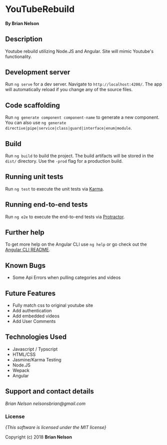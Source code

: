 # YouTubeRebuild

#### By **Brian Nelson**

## Description

Youtube rebuild utilizing Node.JS and Angular. Site will mimic Youtube's functionality.


## Development server

Run `ng serve` for a dev server. Navigate to `http://localhost:4200/`. The app will automatically reload if you change any of the source files.

## Code scaffolding

Run `ng generate component component-name` to generate a new component. You can also use `ng generate directive|pipe|service|class|guard|interface|enum|module`.

## Build

Run `ng build` to build the project. The build artifacts will be stored in the `dist/` directory. Use the `-prod` flag for a production build.

## Running unit tests

Run `ng test` to execute the unit tests via [Karma](https://karma-runner.github.io).

## Running end-to-end tests

Run `ng e2e` to execute the end-to-end tests via [Protractor](http://www.protractortest.org/).

## Further help

To get more help on the Angular CLI use `ng help` or go check out the [Angular CLI README](https://github.com/angular/angular-cli/blob/master/README.md).

## Known Bugs
* Some Api Errors when pulling categories and videos

## Future Features
* Fully match css to original youtube site
* Add authentication
* Add embedded videos
* Add User Comments

## Technologies Used
* Javascript / Typscript
* HTML/CSS
* Jasmine/Karma Testing
* Node.JS
* Wepack
* Angular

## Support and contact details

_Brian Nelson nelsonsbrian@gmail.com_

### License

*{This software is licensed under the MIT license}*

Copyright (c) 2018 **Brian Nelson**